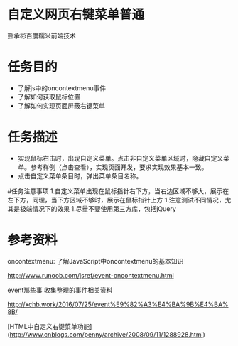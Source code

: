 # 自定义网页右键菜单普通
熊承彬百度糯米前端技术

# 任务目的
- 了解js中的oncontextmenu事件
- 了解如何获取鼠标位置
- 了解如何实现页面屏蔽右键菜单
# 任务描述

- 实现鼠标右击时，出现自定义菜单。点击非自定义菜单区域时，隐藏自定义菜单。参考样例（点击查看），实现页面开发，要求实现效果基本一致。
- 点击自定义菜单条目时，弹出菜单条目名称。

#任务注意事项
1.自定义菜单出现在鼠标指针右下方，当右边区域不够大，展示在左下方，同理，当下方区域不够时，展示在鼠标指针上方
1.注意测试不同情况，尤其是极端情况下的效果
1.尽量不要使用第三方库，包括jQuery

# 参考资料
oncontextmenu: 了解JavaScript中oncontextmenu的基本知识 

http://www.runoob.com/jsref/event-oncontextmenu.html

event那些事 收集整理的事件相关资料

http://xchb.work/2016/07/25/event%E9%82%A3%E4%BA%9B%E4%BA%8B/


[HTML中自定义右键菜单功能] (http://www.cnblogs.com/penny/archive/2008/09/11/1288928.html)
